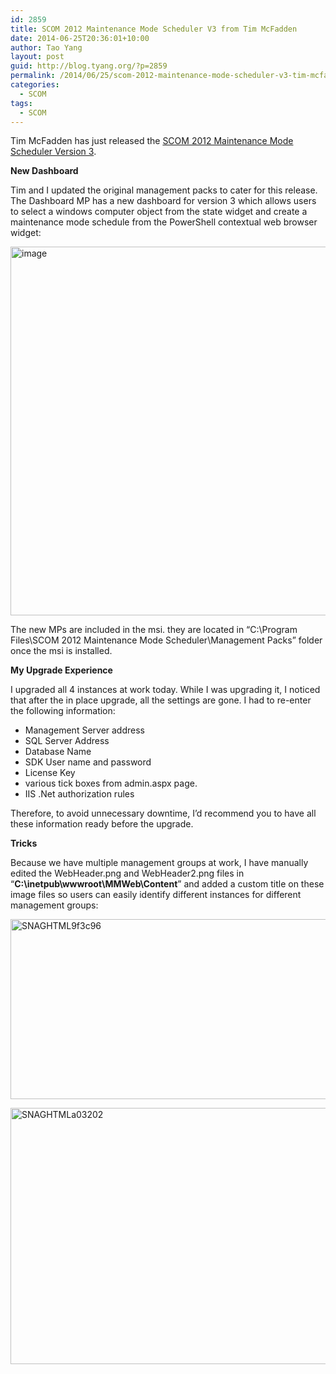 ```yaml
---
id: 2859
title: SCOM 2012 Maintenance Mode Scheduler V3 from Tim McFadden
date: 2014-06-25T20:36:01+10:00
author: Tao Yang
layout: post
guid: http://blog.tyang.org/?p=2859
permalink: /2014/06/25/scom-2012-maintenance-mode-scheduler-v3-tim-mcfadden/
categories:
  - SCOM
tags:
  - SCOM
---
```

Tim McFadden has just released the <a href="http://www.scom2k7.com/scom-2012-maintenance-mode-scheduler-v3/">SCOM 2012 Maintenance Mode Scheduler Version 3</a>.

<strong>New Dashboard</strong>

Tim and I updated the original management packs to cater for this release. The Dashboard MP has a new dashboard for version 3 which allows users to select a windows computer object from the state widget and create a maintenance mode schedule from the PowerShell contextual web browser widget:

<a href="http://blog.tyang.org/wp-content/uploads/2014/06/image6.png"><img style="display: inline; border: 0px;" title="image" src="http://blog.tyang.org/wp-content/uploads/2014/06/image_thumb6.png" alt="image" width="580" height="590" border="0" /></a>

The new MPs are included in the msi. they are located in “C:\Program Files\SCOM 2012 Maintenance Mode Scheduler\Management Packs” folder once the msi is installed.

<strong>My Upgrade Experience</strong>

I upgraded all 4 instances at work today. While I was upgrading it, I noticed that after the in place upgrade, all the settings are gone. I had to re-enter the following information:
<ul>
	<li>Management Server address</li>
	<li>SQL Server Address</li>
	<li>Database Name</li>
	<li>SDK User name and password</li>
	<li>License Key</li>
	<li>various tick boxes from admin.aspx page.</li>
	<li>IIS .Net authorization rules</li>
</ul>
Therefore, to avoid unnecessary downtime, I’d recommend you to have all these information ready before the upgrade.

<strong>Tricks</strong>

Because we have multiple management groups at work, I have manually edited the WebHeader.png and WebHeader2.png files in “<strong>C:\inetpub\wwwroot\MMWeb\Content</strong>” and added a custom title on these image files so users can easily identify different instances for different management groups:

<a href="http://blog.tyang.org/wp-content/uploads/2014/06/SNAGHTML9f3c96.png"><img style="display: inline; border: 0px;" title="SNAGHTML9f3c96" src="http://blog.tyang.org/wp-content/uploads/2014/06/SNAGHTML9f3c96_thumb.png" alt="SNAGHTML9f3c96" width="532" height="288" border="0" /></a>

<a href="http://blog.tyang.org/wp-content/uploads/2014/06/SNAGHTMLa03202.png"><img style="display: inline; border: 0px;" title="SNAGHTMLa03202" src="http://blog.tyang.org/wp-content/uploads/2014/06/SNAGHTMLa03202_thumb.png" alt="SNAGHTMLa03202" width="520" height="410" border="0" /></a>